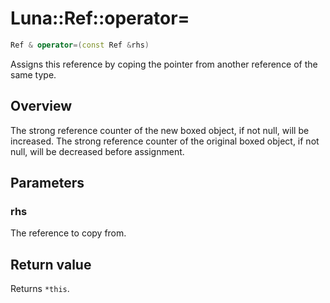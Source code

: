# Luna::Ref::operator=

```c++
Ref & operator=(const Ref &rhs)
```

Assigns this reference by coping the pointer from another reference of the same type. 

## Overview
The strong reference counter of the new boxed object, if not null, will be increased. The strong reference counter of the original boxed object, if not null, will be decreased before assignment. 

## Parameters
### rhs
The reference to copy from. 

## Return value
Returns `*this`. 

